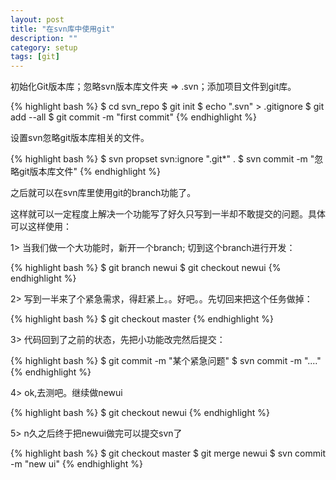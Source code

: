 ```yaml
---
layout: post
title: "在svn库中使用git"
description: ""
category: setup
tags: [git]
---
```



初始化Git版本库；忽略svn版本库文件夹 => .svn；添加项目文件到git库。

{% highlight bash %}
$ cd svn_repo
$ git init
$ echo ".svn" > .gitignore
$ git add --all
$ git commit -m "first commit"
{% endhighlight %}

设置svn忽略git版本库相关的文件。

{% highlight bash %}
$ svn propset svn:ignore ".git*" .
$ svn commit -m "忽略git版本库文件"
{% endhighlight %}

之后就可以在svn库里使用git的branch功能了。

这样就可以一定程度上解决一个功能写了好久只写到一半却不敢提交的问题。具体可以这样使用：

1> 当我们做一个大功能时，新开一个branch; 切到这个branch进行开发：

{% highlight bash %}
$ git branch newui
$ git checkout newui
{% endhighlight %}

2> 写到一半来了个紧急需求，得赶紧上。。好吧。。先切回来把这个任务做掉：

{% highlight bash %}
$ git checkout master
{% endhighlight %}

3> 代码回到了之前的状态，先把小功能改完然后提交：

{% highlight bash %}
$ git commit -m "某个紧急问题"
$ svn commit -m "...."
{% endhighlight %}

4> ok,去测吧。继续做newui

{% highlight bash %}
$ git checkout newui
{% endhighlight %}

5> n久之后终于把newui做完可以提交svn了

{% highlight bash %}
$ git checkout master
$ git merge newui
$ svn commit -m "new ui"
{% endhighlight %}


